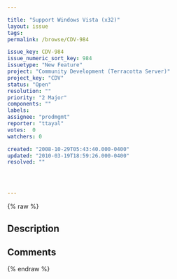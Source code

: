 ```yaml
---

title: "Support Windows Vista (x32)"
layout: issue
tags: 
permalink: /browse/CDV-984

issue_key: CDV-984
issue_numeric_sort_key: 984
issuetype: "New Feature"
project: "Community Development (Terracotta Server)"
project_key: "CDV"
status: "Open"
resolution: ""
priority: "2 Major"
components: ""
labels: 
assignee: "prodmgmt"
reporter: "ttayal"
votes:  0
watchers: 0

created: "2008-10-29T05:43:40.000-0400"
updated: "2010-03-19T18:59:26.000-0400"
resolved: ""




---
```


{% raw %}

## Description

<div markdown="1" class="description">



</div>

## Comments



{% endraw %}
